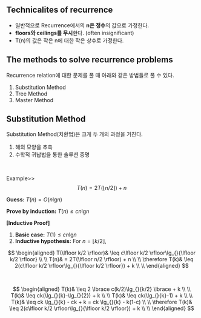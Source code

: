 ## Technicalites of recurrence
- 일반적으로 Recurrence에서의 **n은 정수**의 값으로 가정한다.
- **floors와 ceilings를 무시**한다. (often insignificant)
- T(n)의 값은 작은 n에 대한 작은 상수로 가정한다.

## The methods to solve recurrence problems
Recurrence relation에 대한 문제를 풀 때 아래와 같은 방법들로 풀 수 있다.
1. Substitution Method
2. Tree Method
3. Master Method

## Substitution Method
Substitution Method(치환법)은 크게 두 개의 과정을 거친다.
1. 해의 모양을 추측
2. 수학적 귀납법을 통한 솔루션 증명

<br>

Example>>
$$T(n) = 2T(\lfloor n/2 \rfloor) + n$$

**Guess:** $T(n) = O(n\lg_{}{n})$

**Prove by induction:** $T(n) \leq cn\lg_{}{n}$

**[Inductive Proof]**
1. **Basic case:** $T(1) \leq cn\lg_{}{n}$
2. **Inductive hypothesis:** For $n=\lfloor k/2 \rfloor$,

$$
\begin{aligned}
T(\lfloor k/2 \rfloor)& \leq c\lfloor k/2 \rfloor\lg_{}{\lfloor k/2 \rfloor} \\ \\
T(n)& = 2T(\lfloor n/2 \rfloor) + n \\ \\
\therefore T(k)& \leq 2(c\lfloor k/2 \rfloor\lg_{}{\lfloor k/2 \rfloor}) + k \\ \\
\end{aligned}
$$

<br>

$$
\begin{aligned}
T(k)& \leq 2 \lbrace c(k/2)\lg_{}{k/2} \lbrace + k \\ \\
T(k)& \leq ck(\lg_{}{k}-\lg_{}{2}) + k \\ \\
T(k)& \leq ck(\lg_{}{k}-1) + k \\ \\
T(k)& \leq ck \lg_{}{k} - ck + k = ck \lg_{}{k} - k(1-c) \\ \\
\therefore T(k)& \leq 2(c\lfloor k/2 \rfloor\lg_{}{\lfloor k/2 \rfloor}) + k \\ \\
\end{aligned}
$$